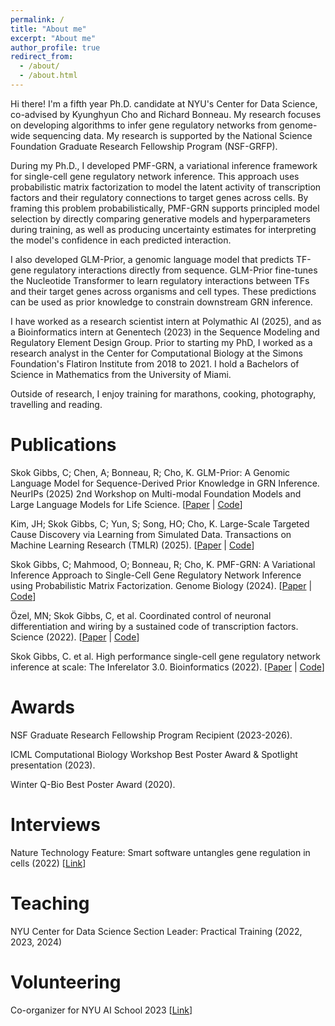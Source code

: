 ```yaml
---
permalink: /
title: "About me"
excerpt: "About me"
author_profile: true
redirect_from: 
  - /about/
  - /about.html
---
```


Hi there! I'm a fifth year Ph.D. candidate at NYU's Center for Data Science, co-advised by Kyunghyun Cho and Richard Bonneau. 
My research focuses on developing algorithms to infer gene regulatory networks from genome-wide sequencing data. 
My research is supported by the National Science Foundation Graduate Research Fellowship Program (NSF-GRFP).

During my Ph.D., I developed PMF-GRN, a variational inference framework for single-cell gene regulatory network inference.
This approach uses probabilistic matrix factorization to model the latent activity of transcription factors and their regulatory connections to target genes across cells.
By framing this problem probabilistically, PMF-GRN supports principled model selection by directly comparing generative models and hyperparameters during training,
as well as producing uncertainty estimates for interpreting the model's confidence in each predicted interaction.

I also developed GLM-Prior, a genomic language model that predicts TF-gene regulatory interactions directly from sequence.
GLM-Prior fine-tunes the Nucleotide Transformer to learn regulatory interactions between TFs and their target genes across organisms and cell types.
These predictions can be used as prior knowledge to constrain downstream GRN inference. 

I have worked as a research scientist intern at Polymathic AI (2025), and as a Bioinformatics intern at Genentech (2023) in the Sequence Modeling and Regulatory Element Design Group. 
Prior to starting my PhD, I worked as a research analyst in the Center for Computational Biology at the Simons Foundation's Flatiron Institute from 2018 to 2021. 
I hold a Bachelors of Science in Mathematics from the University of Miami.

Outside of research, I enjoy training for marathons, cooking, photography, travelling and reading.

# Publications
Skok Gibbs, C; Chen, A; Bonneau, R; Cho, K.
GLM-Prior: A Genomic Language Model for Sequence-Derived Prior Knowledge in GRN Inference.
NeurIPs (2025) 2nd Workshop on Multi-modal Foundation Models and Large Language Models for Life Science.
[[Paper](https://openreview.net/forum?id=TIUUcBIuk6) |
[Code](https://github.com/cskokgibbs/GLM-Prior)]

Kim, JH; Skok Gibbs, C; Yun, S; Song, HO; Cho, K. 
Large-Scale Targeted Cause Discovery via Learning from Simulated Data.
Transactions on Machine Learning Research (TMLR) (2025).
[[Paper](https://openreview.net/forum?id=NVgy29IQw8) |
 [Code](https://github.com/snu-mllab/Targeted-Cause-Discovery)]

Skok Gibbs, C; Mahmood, O; Bonneau, R; Cho, K.
PMF-GRN: A Variational Inference Approach to Single-Cell Gene Regulatory Network Inference using Probabilistic Matrix Factorization.
Genome Biology (2024).
[[Paper](https://doi.org/10.1186/s13059-024-03226-6) | 
[Code](https://github.com/nyu-dl/pmf-grn)]

Özel, MN; Skok Gibbs, C, et al. Coordinated control of neuronal differentiation and wiring by a sustained
code of transcription factors. 
Science (2022).
[[Paper](https://www.science.org/doi/10.1126/science.add1884) | 
[Code](https://github.com/cskokgibbs/DMOLN_NetworkScripts)]

Skok Gibbs, C. et al. High performance single-cell gene regulatory network inference at scale: The Inferelator 3.0. 
Bioinformatics (2022).
[[Paper](https://doi.org/10.1101/2022.09.09.507305) | 
[Code](https://github.com/flatironinstitute/inferelator)]

# Awards
NSF Graduate Research Fellowship Program Recipient (2023-2026).

ICML Computational Biology Workshop Best Poster Award & Spotlight presentation (2023).

Winter Q-Bio Best Poster Award (2020).

# Interviews
Nature Technology Feature: Smart software untangles gene regulation in cells (2022)
[[Link](https://doi.org/10.1038/d41586-022-02826-1)]

# Teaching
NYU Center for Data Science Section Leader: Practical Training (2022, 2023, 2024)

# Volunteering
Co-organizer for NYU AI School 2023 [[Link](https://nyu-mll.github.io/nyu-ai-school-2023/)]